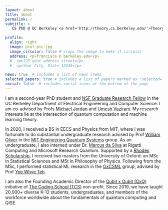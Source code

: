 ```yaml
---
layout: about
title: about
permalink: /
subtitle: >
   CS PhD @ UC Berkeley <a href='http://theory.cs.berkeley.edu/'>Theory Group</a> and <a href='https://bair.berkeley.edu/index.html'>BAIR Lab</a>. 

profile:
  align: right
  image: prof_pic.jpg
  image_circular: false # crops the image to make it circular
  address: <p>francisca @ berkeley.edu</p> 
  #  <p>123 your address street</p>
  #  <p>Your City, State 12345</p>

news: true  # includes a list of news items
selected_papers: true # includes a list of papers marked as "selected={true}"
social: false  # includes social icons at the bottom of the page
---
```


I am a second-year PhD student and <a href="https://www.nsfgrfp.org/" rel="external nofollow noopener" target="_blank">NSF Graduate Research Fellow</a> in the UC Berkeley Department of Electrical Engineering and Computer Science. I am co-advised by Profs <a href="http://people.eecs.berkeley.edu/~jordan/" rel="external nofollow noopener" target="_blank">Michael Jordan</a> and <a href="http://people.eecs.berkeley.edu/~vazirani/" rel="external nofollow noopener" target="_blank">Umesh Vazirani</a>.
My research interests lie at the intersection of quantum computation and machine learning theory.</p>

<p>In 2020, I received a BS in EECS and Physics from MIT, where I was fortunate to do substantial undergraduate research advised by Prof <a href="https://equs.mit.edu/william-d-oliver/" rel="external nofollow noopener" target="_blank">William Oliver</a> in the <a href="https://equs.mit.edu/" rel="external nofollow noopener" target="_blank">MIT Engineering Quantum Systems</a> group. As an undergraduate, I also interned under Dr. <a href="https://marcusps.github.io/" rel="external nofollow noopener" target="_blank"> Marcus da Silva</a> at Rigetti Computing and Microsoft Research Quantum. Supported by a <a href="https://www.rhodeshouse.ox.ac.uk/scholarships/the-rhodes-scholarship/" rel="external nofollow noopener" target="_blank">Rhodes Scholarship</a>, I received two masters from the University of Oxford: an MSc in Statistical Sciences and MSt in Philosophy of Physics. Following from the MSc, I performed statistical ML research in the <a href="https://csml.stats.ox.ac.uk/" rel="external nofollow noopener" target="_blank">OxCSML</a> group, advised by Prof <a href="https://www.stats.ox.ac.uk/~teh/" rel="external nofollow noopener" target="_blank">Yee Whye Teh</a>.</p>

<p>I am also the Founding Academic Director of the <a href="https://www.qubitbyqubit.org/" rel="external nofollow noopener" target="_blank">Qubit x Qubit (QxQ)</a> initiative of <a href="https://the-cs.org/" rel="external nofollow noopener" target="_blank">The Coding School (TCS)</a> non-profit. Since 2019, we have taught 20,000+ diverse K-12 students, undergraduates, and members of the workforce worldwide about the fundamentals of quantum computing and QISE.

<!-- Write your biography here. Tell the world about yourself. Link to your favorite [subreddit](http://reddit.com). You can put a picture in, too. The code is already in, just name your picture `prof_pic.jpg` and put it in the `img/` folder.

Put your address / P.O. box / other info right below your picture. You can also disable any these elements by editing `profile` property of the YAML header of your `_pages/about.md`. Edit `_bibliography/papers.bib` and Jekyll will render your [publications page](/al-folio/publications/) automatically.

Link to your social media connections, too. This theme is set up to use [Font Awesome icons](http://fortawesome.github.io/Font-Awesome/) and [Academicons](https://jpswalsh.github.io/academicons/), like the ones below. Add your Facebook, Twitter, LinkedIn, Google Scholar, or just disable all of them. -->
